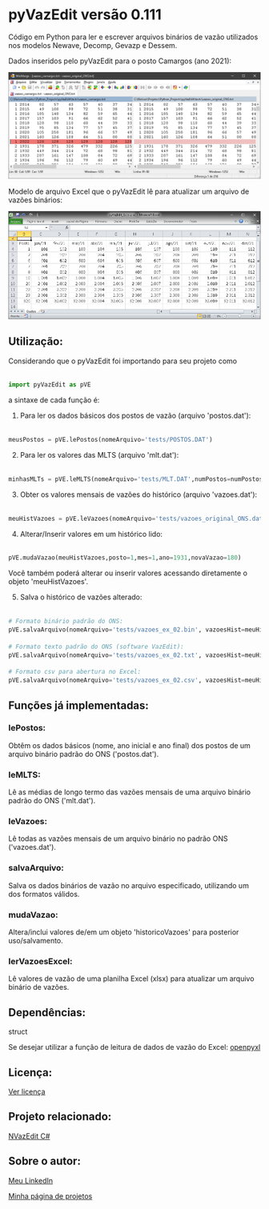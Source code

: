 # pyVazEdit versão 0.111
Código em Python para ler e escrever arquivos binários de vazão utilizados nos modelos Newave, Decomp, Gevazp e Dessem.

Dados inseridos pelo pyVazEdit para o posto Camargos (ano 2021):

<img src="figs/pyVazEdit_Exemplo4_Camargos.png" width="700"> 

Modelo de arquivo Excel que o pyVazEdit lê para atualizar um arquivo de vazões binários:

<img src="figs/pyVazEdit_Exemplo_Excel.png" width="700"> 


## Utilização:

Considerando que o pyVazEdit foi importando para seu projeto como
```Python

import pyVazEdit as pVE

```
a sintaxe de cada função é:


1) Para ler os dados básicos dos postos de vazão (arquivo 'postos.dat'):
```Python

meusPostos = pVE.lePostos(nomeArquivo='tests/POSTOS.DAT')

```

2) Para ler os valores das MLTS (arquivo 'mlt.dat'):
```Python

minhasMLTs = pVE.leMLTS(nomeArquivo='tests/MLT.DAT',numPostos=numPostos)

```

3) Obter os valores mensais de vazões do histórico (arquivo 'vazoes.dat'):
```Python

meuHistVazoes = pVE.leVazoes(nomeArquivo='tests/vazoes_original_ONS.dat', anoInicial=1931, numPostos=numPostos)

```

4) Alterar/Inserir valores em um histórico lido:
```Python

pVE.mudaVazao(meuHistVazoes,posto=1,mes=1,ano=1931,novaVazao=180)

```
Você também poderá alterar ou inserir valores acessando diretamente o objeto 'meuHistVazoes'.

5) Salva o histórico de vazões alterado:
```Python

# Formato binário padrão do ONS:
pVE.salvaArquivo(nomeArquivo='tests/vazoes_ex_02.bin', vazoesHist=meuHistVazoes, tipoArquivo='binario')   

# Formato texto padrão do ONS (software VazEdit):
pVE.salvaArquivo(nomeArquivo='tests/vazoes_ex_02.txt', vazoesHist=meuHistVazoes, tipoArquivo='vazEdit')   

# Formato csv para abertura no Excel:
pVE.salvaArquivo(nomeArquivo='tests/vazoes_ex_02.csv', vazoesHist=meuHistVazoes, tipoArquivo='csv')       


```

## Funções já implementadas:

### lePostos:
Obtêm os dados básicos (nome, ano inicial e ano final) dos postos de um arquivo binário padrão do ONS ('postos.dat').

### leMLTS:
Lê as médias de longo termo das vazões mensais de uma arquivo binário padrão do ONS ('mlt.dat').

### leVazoes:
Lê todas as vazões mensais de um arquivo binário no padrão ONS ('vazoes.dat').

### salvaArquivo:
Salva os dados binários de vazão no arquivo especificado, utilizando um dos formatos válidos.

### mudaVazao:
Altera/inclui valores de/em um objeto 'historicoVazoes' para posterior uso/salvamento.

### lerVazoesExcel:
Lê valores de vazão de uma planilha Excel (xlsx) para atualizar um arquivo binário de vazões.



## Dependências:

struct

Se desejar utilizar a função de leitura de dados de vazão do Excel: [openpyxl](https://openpyxl.readthedocs.io/en/stable/)



## Licença:

[Ver licença](LICENSE)


## Projeto relacionado:

[NVazEdit C#](http://nrbenergia.somee.com/SoftDev/NVazEdit/NVazEdit)


## Sobre o autor:

[Meu LinkedIn](http://www.linkedin.com/in/nelsonrossibittencourt)

[Minha página de projetos](http://www.nrbenergia.somee.com)



